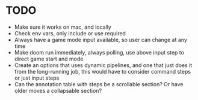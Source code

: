 # TODO

- Make sure it works on mac, and locally
- Check env vars, only include or use required
- Always have a game mode input available, so user can change at any time
- Make doom run immediately, always polling, use above input step to direct game start and mode
- Create an options that uses dynamic pipelines, and one that just does it from the long-running job, this would have to consider command steps or just input steps
- Can the annotation table with steps be a scrollable section? Or have older moves a collapsable section?
